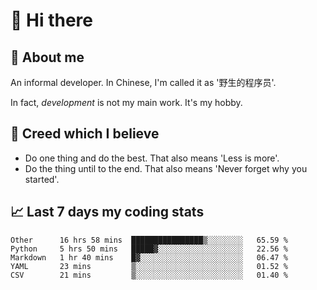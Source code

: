 # 👋 Hi there

## :speech_balloon: About me

An informal developer. In Chinese, I'm called it as '野生的程序员'.

In fact, _development_ is not my main work. It's my hobby.

## :see_no_evil: Creed which I believe

- Do one thing and do the best. That also means 'Less is more'.
- Do the thing until to the end. That also means 'Never forget why you started'.

## :chart_with_upwards_trend: Last 7 days my coding stats

<!--START_SECTION:waka-->
```text
Other      16 hrs 58 mins  ████████████████▒░░░░░░░░   65.59 % 
Python     5 hrs 50 mins   █████▓░░░░░░░░░░░░░░░░░░░   22.56 % 
Markdown   1 hr 40 mins    █▓░░░░░░░░░░░░░░░░░░░░░░░   06.47 % 
YAML       23 mins         ▒░░░░░░░░░░░░░░░░░░░░░░░░   01.52 % 
CSV        21 mins         ▒░░░░░░░░░░░░░░░░░░░░░░░░   01.40 % 
```
<!--END_SECTION:waka-->
